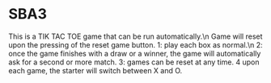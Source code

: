 # SBA3
This is a TIK TAC TOE game that can be run automatically.\n
Game will reset upon the pressing of the reset game button.
1: play each box as normal.\n
2: once the game finishes with a draw or a winner, the game will automatically ask for a second or more match.
3: games can be reset at any time.
4 upon each game, the starter will switch between X and O.